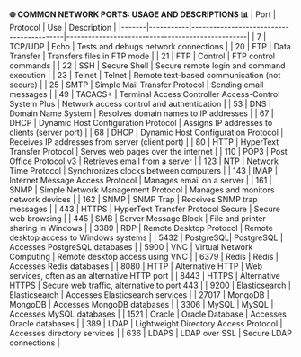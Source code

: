 **🌐 COMMON NETWORK PORTS: USAGE AND DESCRIPTIONS 📊**
| Port  | Protocol  | Use                                      | Description                                      |
|-------|-----------|------------------------------------------|--------------------------------------------------|
| 7     | TCP/UDP   | Echo                                     | Tests and debugs network connections             |
| 20    | FTP       | Data Transfer                            | Transfers files in FTP mode                      |
| 21    | FTP       | Control                                  | FTP control commands                             |
| 22    | SSH       | Secure Shell                             | Secure remote login and command execution       |
| 23    | Telnet    | Telnet                                    | Remote text-based communication (not secure)     |
| 25    | SMTP      | Simple Mail Transfer Protocol            | Sending email messages                           |
| 49    | TACACS+   | Terminal Access Controller Access-Control System Plus | Network access control and authentication |
| 53    | DNS       | Domain Name System                       | Resolves domain names to IP addresses            |
| 67    | DHCP      | Dynamic Host Configuration Protocol      | Assigns IP addresses to clients (server port)   |
| 68    | DHCP      | Dynamic Host Configuration Protocol      | Receives IP addresses from server (client port) |
| 80    | HTTP      | HyperText Transfer Protocol              | Serves web pages over the internet              |
| 110   | POP3      | Post Office Protocol v3                  | Retrieves email from a server                   |
| 123   | NTP       | Network Time Protocol                    | Synchronizes clocks between computers           |
| 143   | IMAP      | Internet Message Access Protocol         | Manages email on a server                        |
| 161   | SNMP      | Simple Network Management Protocol       | Manages and monitors network devices             |
| 162   | SNMP      | SNMP Trap                                | Receives SNMP trap messages                     |
| 443   | HTTPS     | HyperText Transfer Protocol Secure       | Secure web browsing                              |
| 445   | SMB       | Server Message Block                     | File and printer sharing in Windows              |
| 3389  | RDP       | Remote Desktop Protocol                  | Remote desktop access to Windows systems         |
| 5432  | PostgreSQL| PostgreSQL                               | Accesses PostgreSQL databases                    |
| 5900  | VNC       | Virtual Network Computing                | Remote desktop access using VNC                  |
| 6379  | Redis     | Redis                                    | Accesses Redis databases                         |
| 8080  | HTTP      | Alternative HTTP                         | Web services, often as an alternative HTTP port  |
| 8443  | HTTPS     | Alternative HTTPS                        | Secure web traffic, alternative to port 443      |
| 9200  | Elasticsearch | Elasticsearch                          | Accesses Elasticsearch services                 |
| 27017 | MongoDB   | MongoDB                                  | Accesses MongoDB databases                       |
| 3306  | MySQL     | MySQL                                    | Accesses MySQL databases                         |
| 1521  | Oracle    | Oracle Database                          | Accesses Oracle databases                        |
| 389   | LDAP      | Lightweight Directory Access Protocol    | Accesses directory services                      |
| 636   | LDAPS     | LDAP over SSL                            | Secure LDAP connections                          |


